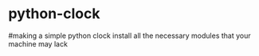 # python-clock
#making a simple python clock install all the necessary modules that your machine may lack
